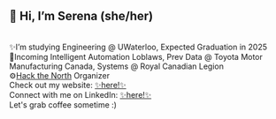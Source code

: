 <h2><b>👋 Hi, I’m Serena (she/her)</b></h2>
<br>
✨I’m studying Engineering @ UWaterloo, Expected Graduation in 2025
<br>
🚗Incoming Intelligent Automation Loblaws, Prev Data @ Toyota Motor Manufacturing Canada, Systems @ Royal Canadian Legion
<br>
⚙️<a href="https://hackthenorth.com">Hack the North</a> Organizer
<br>
Check out my website: <a href="https://serenapang.com"> ✨here!✨</a>
<br>
Connect with me on LinkedIn: <a href="www.linkedin.com/in/serenapang"> ✨here!✨</a>
<br>
Let's grab coffee sometime :)
